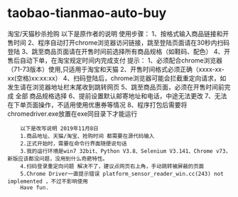 # taobao-tianmao-auto-buy
淘宝/天猫秒杀抢购
        以下是原作者的说明
        使用步骤：
        1、按格式输入商品链接和开售时间
        2、程序自动打开chrome浏览器访问链接，跳至登陆页面请在30秒内扫码登陆
        3、跳至商品页面请在开售时间前选择所有商品规格（如鞋码、配色）
        4、开售后自动下单，在淘宝规定时间内完成支付
        提示：
        1、必须配合chrome浏览器（71-73版本）使用,只适用于淘宝和天猫
        2、开售时间格式必须正确（xxxx-xx-xx(空格)xx:xx:xx）
        4、扫码登陆后，chrome浏览器可能会拦截重定向请求，如发生请在浏览器地址栏末尾收到跳转网页
        5、跳至商品页面，必须在开售时间前完成 全部 商品规格选择
        6、提前设置默认邮寄地址和电话，中途无法更改
        7、无法在下单页面操作，不适用使用优惠券等情况
        8、程序打包后需要将chromedriver.exe放置在exe同目录下才能运行 
       
        以下是改写说明 2019年11月8日
        1.商品地址、天猫/淘宝、抢购时间 都需要在源代码输入
        2.正式开始时，需要在命令行界面随便说句话
        3.我的运行环境是win7 32bit、Python V3.8、Selenium V3.141、Chrome v73，新版应该都没问题，没用到什么奇葩特性。
        4.扫码登录重定向问题 解决不了，建议点网页右上角，手动跳转被屏蔽的页面
        5.Chrome Driver一直提示错误 platform_sensor_reader_win.cc(243) not implemented ，不过不影响使用
        Have fun.
        

        

